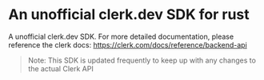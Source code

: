 # An unofficial clerk.dev SDK for rust

A unofficial clerk.dev SDK. For more detailed documentation, please reference the clerk docs: https://clerk.com/docs/reference/backend-api

> Note: This SDK is updated frequently to keep up with any changes to the actual Clerk API
